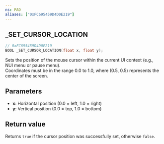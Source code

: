 ```yaml
---
ns: PAD
aliases: ["0xFC695459D4D0E219"]
---
```

## _SET_CURSOR_LOCATION

```c
// 0xFC695459D4D0E219
BOOL _SET_CURSOR_LOCATION(float x, float y);
```

Sets the position of the mouse cursor within the current UI context (e.g., NUI menu or pause menu).  
Coordinates must be in the range 0.0 to 1.0, where (0.5, 0.5) represents the center of the screen.

## Parameters
* **x**: Horizontal position (0.0 = left, 1.0 = right)
* **y**: Vertical position (0.0 = top, 1.0 = bottom)

## Return value
Returns `true` if the cursor position was successfully set, otherwise `false`.
